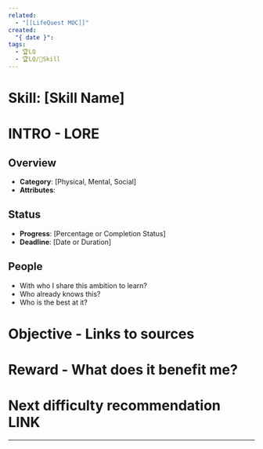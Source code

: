 ```yaml
---
related:
  - "[[LifeQuest MOC]]"
created:
  "{ date }": 
tags:
  - 🏆LQ
  - 🏆LQ/🎯Skill
---
```

# Skill: [Skill Name]
# INTRO - LORE
## Overview
- **Category**: [Physical, Mental, Social]
- **Attributes**:
## Status
- **Progress**: [Percentage or Completion Status]
- **Deadline**: [Date or Duration]
## People
- With who I share this ambition to learn? 
- Who already knows this? 
- Who is the best at it? 
# Objective - Links to sources 

# Reward - What does it benefit me?

# Next difficulty recommendation LINK

---